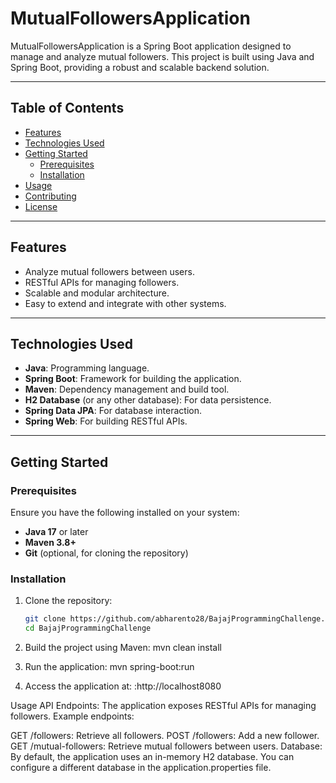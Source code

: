 # MutualFollowersApplication

MutualFollowersApplication is a Spring Boot application designed to manage and analyze mutual followers. This project is built using Java and Spring Boot, providing a robust and scalable backend solution.

---

## Table of Contents
- [Features](#features)
- [Technologies Used](#technologies-used)
- [Getting Started](#getting-started)
  - [Prerequisites](#prerequisites)
  - [Installation](#installation)
- [Usage](#usage)
- [Contributing](#contributing)
- [License](#license)

---

## Features
- Analyze mutual followers between users.
- RESTful APIs for managing followers.
- Scalable and modular architecture.
- Easy to extend and integrate with other systems.

---

## Technologies Used
- **Java**: Programming language.
- **Spring Boot**: Framework for building the application.
- **Maven**: Dependency management and build tool.
- **H2 Database** (or any other database): For data persistence.
- **Spring Data JPA**: For database interaction.
- **Spring Web**: For building RESTful APIs.

---

## Getting Started

### Prerequisites
Ensure you have the following installed on your system:
- **Java 17** or later
- **Maven 3.8+**
- **Git** (optional, for cloning the repository)

### Installation
1. Clone the repository:
   ```bash
   git clone https://github.com/abharento28/BajajProgrammingChallenge.git
   cd BajajProgrammingChallenge


2. Build the project using Maven:
   mvn clean install

3. Run the application:
   mvn spring-boot:run

4. Access the application at:
   :http://localhost8080

Usage
API Endpoints:
The application exposes RESTful APIs for managing followers. Example endpoints:

GET /followers: Retrieve all followers.
POST /followers: Add a new follower.
GET /mutual-followers: Retrieve mutual followers between users.
Database:
By default, the application uses an in-memory H2 database. You can configure a different database in the application.properties file.


